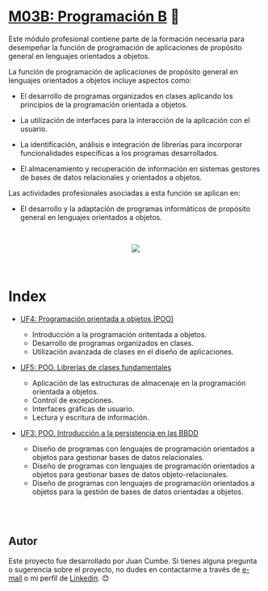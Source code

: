 # [M03B: Programación B](https://www.ilerna.es/es/ciclo-grado-superior-desarrollo-aplicaciones-web-72) 🚀


Este módulo profesional contiene parte de la formación necesaria para desempeñar la función de programación de aplicaciones de propósito general en lenguajes orientados a objetos.

La función de programación de aplicaciones de propósito general en lenguajes orientados a objetos incluye aspectos como:

  - El desarrollo de programas organizados en clases aplicando los principios de la programación orientada a objetos.

  - La utilización de interfaces para la interacción de la aplicación con el usuario.

  - La identificación, análisis e integración de librerías para incorporar funcionalidades específicas a los programas desarrollados.

  - El almacenamiento y recuperación de información en sistemas gestores de bases de datos relacionales y orientados a objetos.
  
Las actividades profesionales asociadas a esta función se aplican en: 
  - El desarrollo y la adaptación de programas informáticos de propósito general en lenguajes orientados a objetos.

<br>

<p align="center">
  <img src="https://img.shields.io/badge/Curso%20-Finalizado-brightgreen"/>
</p>

<br>

# Index

  - [UF4: Programación orientada a objetos (POO)](https://github.com/juancumbeq/daw-m03b-programming/tree/main/uf1)
    - Introducción a la programación oritentada a objetos.
    - Desarrollo de programas organizados en clases.
    - Utilización avanzada de clases en el diseño de aplicaciones.
  
  - [UF5: POO. Librerías de clases fundamentales](https://github.com/juancumbeq/daw-m03b-programming/tree/main/uf2)
    - Aplicación de las estructuras de almacenaje en la programación orientada a objetos.
    - Control de excepciones.
    - Interfaces gráficas de usuario.
    - Lectura y escritura de información.

  - [UF3: POO. Introducción a la persistencia en las BBDD](https://github.com/juancumbeq/daw-m03b-programming/tree/main/uf3)
    - Diseño de programas con lenguajes de programación orientados a objetos para gestionar bases de datos relacionales.
    - Diseño de programas con lenguajes de programación orientados a objetos para gestionar bases de datos objeto-relacionales.
    - Diseño de programas con lenguajes de programación orientados a objetos para la gestión de bases de datos orientadas a objetos.

<br>
<br>

## Autor

Este proyecto fue desarrollado por Juan Cumbe. Si tienes alguna pregunta o sugerencia sobre el proyecto, no dudes en contactarme a través de [e-mail](mailto:hello@juancumbe.com) o mi perfil de [Linkedin](https://www.linkedin.com/in/juancumbeq/). 😊
